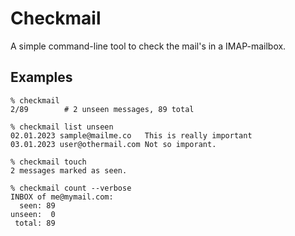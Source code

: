 # Checkmail

A simple command-line tool to check the mail's in a IMAP-mailbox.

## Examples

```
% checkmail
2/89        # 2 unseen messages, 89 total

% checkmail list unseen
02.01.2023 sample@mailme.co   This is really important
03.01.2023 user@othermail.com Not so imporant.

% checkmail touch
2 messages marked as seen.

% checkmail count --verbose
INBOX of me@mymail.com:
  seen: 89
unseen:  0
 total: 89
```
